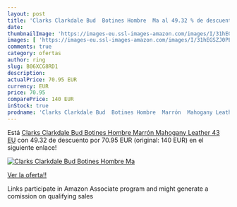 ```yaml
---
layout: post
title: 'Clarks Clarkdale Bud  Botines Hombre  Ma al 49.32 % de descuento'
date: 
thumbnailImage: 'https://images-eu.ssl-images-amazon.com/images/I/31hEGSZJ0PL._SL200_.jpg'
images: [ 'https://images-eu.ssl-images-amazon.com/images/I/31hEGSZJ0PL._SL200_.jpg' ]
comments: true
category: ofertas
author: ring
slug: B06XCG8RD1
description:
actualPrice: 70.95 EUR
currency: EUR
price: 70.95
comparePrice: 140 EUR
inStock: true
prodname: 'Clarks Clarkdale Bud  Botines Hombre  Marrón  Mahogany Leather   43 EU'
---
```


Está [Clarks Clarkdale Bud  Botines Hombre  Marrón  Mahogany Leather   43 EU](https://www.amazon.es/dp/B06XCG8RD1/?tag=tolees-21) con 49.32 de descuento por 70.95 EUR (original: 140 EUR) en el siguiente enlace!

[![Clarks Clarkdale Bud  Botines Hombre  Ma](https://images-eu.ssl-images-amazon.com/images/I/31hEGSZJ0PL._SL200_.jpg)](https://www.amazon.es/dp/B06XCG8RD1/?tag=tolees-21)

[Ver la oferta!!](https://www.amazon.es/dp/B06XCG8RD1/?tag=tolees-21)

Links participate in Amazon Associate program and might generate a comission on qualifying sales



